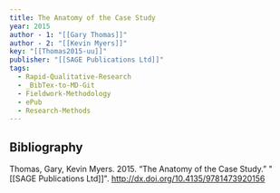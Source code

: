 ```yaml
---
title: The Anatomy of the Case Study
year: 2015
author - 1: "[[Gary Thomas]]"
author - 2: "[[Kevin Myers]]"
key: "[[Thomas2015-uu]]"
publisher: "[[SAGE Publications Ltd]]"
tags:
  - Rapid-Qualitative-Research
  - _BibTex-to-MD-Git
  - Fieldwork-Methodology
  - ePub
  - Research-Methods
---
```


## Bibliography
Thomas, Gary, Kevin Myers. 2015. “The Anatomy of the Case Study.” "[[SAGE Publications Ltd]]". http://dx.doi.org/10.4135/9781473920156
